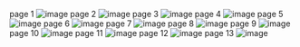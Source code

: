 page 1
![image](https://github.com/SU-sumico/dlj/assets/130117169/4844fccd-2efc-42c3-a866-bdc64567c0e3)
page 2
![image](https://github.com/SU-sumico/dlj/assets/130117169/1b1d8771-0e1b-45d3-af07-decfc8aae5bc)
page 3
![image](https://github.com/SU-sumico/dlj/assets/130117169/835b3f0a-680b-404c-875e-f5111609e3c7)
page 4
![image](https://github.com/SU-sumico/dlj/assets/130117169/817bc107-7b37-446d-912e-1176b3b399f9)
page 5
![image](https://github.com/SU-sumico/dlj/assets/130117169/fd179368-94b1-4dbe-9bf5-7fcf6cc2222c)
page 6
![image](https://github.com/SU-sumico/dlj/assets/130117169/227fe1be-c8f4-4d03-957d-3eb67e9ae8fd)
page 7
![image](https://github.com/SU-sumico/dlj/assets/130117169/7b5fd6b5-6763-4aec-8706-a05352ee30d6)
page 8
![image](https://github.com/SU-sumico/dlj/assets/130117169/ee77f07a-cfe5-4151-893e-aa9471b4a046)
page 9
![image](https://github.com/SU-sumico/dlj/assets/130117169/b049875a-c760-4e4b-8f87-8a3661ab4f5e)
page 10
![image](https://github.com/SU-sumico/dlj/assets/130117169/a28f3ed2-630e-4504-9e59-2fd2b0783e00)
page 11
![image](https://github.com/SU-sumico/dlj/assets/130117169/67daedcd-b91f-4d8a-abd9-8f13d7091c37)
page 12
![image](https://github.com/SU-sumico/dlj/assets/130117169/cef24c41-9b40-4fa8-b912-15388ee7376b)
page 13
![image](https://github.com/SU-sumico/dlj/assets/130117169/092a75ea-4ad5-4162-9021-502b13e4e1df)



